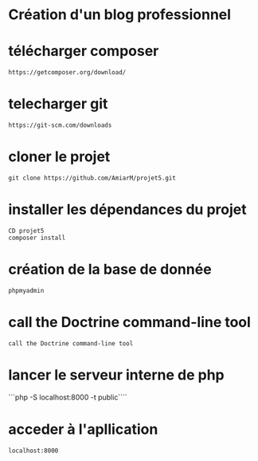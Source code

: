 # Création d'un blog professionnel
# télécharger composer
```https://getcomposer.org/download/```
# telecharger git 
```https://git-scm.com/downloads```
# cloner le projet
```git clone https://github.com/AmiarM/projet5.git```
# installer les dépendances du projet
```
CD projet5
composer install
```
# création de la base de donnée
```phpmyadmin```
# call the Doctrine command-line tool
```call the Doctrine command-line tool```
# lancer le serveur interne de php
```php -S localhost:8000 -t public````
# acceder à l'apllication
```localhost:8000```
